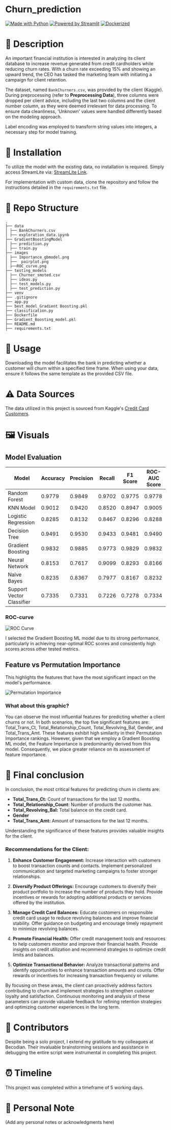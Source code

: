 # Churn_prediction

[![Made with Python](https://img.shields.io/badge/Made%20with-Python-blue)](https://www.python.org/)
[![Powered by Streamlit](https://img.shields.io/badge/Powered%20by-Streamlit-red)](https://streamlit.io/)
[![Dockerized](https://img.shields.io/badge/Dockerized-green)](https://www.docker.com/)


# 📝 Description

An important financial institution is interested in analyzing its client database to increase revenue generated from credit cardholders while reducing churn rates. With a churn rate exceeding 15% and showing an upward trend, the CEO has tasked the marketing team with initiating a campaign for client retention.

The dataset, named `BankChurners.csv`, was provided by the client (Kaggle). During preprocessing (refer to **Preprocessing Data**), three columns were dropped per client advice, including the last two columns and the client number column, as they were deemed irrelevant for data processing. To ensure data cleanliness, 'Unknown' values were handled differently based on the modeling approach.

Label encoding was employed to transform string values into integers, a necessary step for model training.

# 🔧 Installation

To utilize the model with the existing data, no installation is required. Simply access StreamLite via: [StreamLite Link](https://carolinevhk-churn-prediction-app-qz0a13.streamlit.app/).

For implementation with custom data, clone the repository and follow the instructions detailed in the `requirements.txt` file.

# 📂 Repo Structure

```
.
├── data
│ ├── BankChurners.csv
│ ├── exploration_data.ipynb
├── GradientBoostingModel
│ ├── prediction.py
│ ├── train.py
├── images
│ ├── Importance_gbmodel.png
│ ├──  pairplot.png
│ ├──ROC_curve.png
├── testing_models
│ ├── Churner_smoted.csv
│ ├── ideas.py
│ ├── test_models.py
│ ├── test_prediction.py
├── venv
├── .gitignore
├── app.py
├── best_model_Gradient Boosting.pkl
├── classification.py
├── Dockerfile
├── Gradient_Boosting_model.pkl
├── README.md
├── requirements.txt

```

# 🚀 Usage

Downloading the model facilitates the bank in predicting whether a customer will churn within a specified time frame. When using your data, ensure it follows the same template as the provided CSV file.

# ⚠️ **Data Sources**

The data utilized in this project is sourced from Kaggle's [Credit Card Customers](https://www.kaggle.com/sakshigoyal7/credit-card-customers).

# 🖼️ Visuals

## Model Evaluation

| Model                    | Accuracy | Precision | Recall | F1 Score | ROC-AUC Score |
|--------------------------|----------|-----------|--------|----------|---------------|
| Random Forest            | 0.9779   | 0.9849    | 0.9702 | 0.9775   | 0.9778        |
| KNN Model                | 0.9012   | 0.9420    | 0.8520 | 0.8947   | 0.9005        |
| Logistic Regression      | 0.8285   | 0.8132    | 0.8467 | 0.8296   | 0.8288        |
| Decision Tree            | 0.9491   | 0.9530    | 0.9433 | 0.9481   | 0.9490        |
| Gradient Boosting        | 0.9832   | 0.9885    | 0.9773 | 0.9829   | 0.9832        |
| Neural Network           | 0.8153   | 0.7617    | 0.9099 | 0.8293   | 0.8166        |
| Naive Bayes              | 0.8235   | 0.8367    | 0.7977 | 0.8167   | 0.8232        |
| Support Vector Classifier| 0.7335   | 0.7331    | 0.7226 | 0.7278   | 0.7334        |

### ROC-curve

![ROC Curve](images/ROC_curve.png)

I selected the Gradient Boosting ML model due to its strong performance, particularly in achieving near-optimal ROC scores and consistently high scores across other tested metrics.

## Feature vs Permutation Importance
This highlights the features that have the most significant impact on the model's performance.

![Permutation Importance](images/Importance_gbmodel.png)

### What about this graphic? 
You can observe the most influential features for predicting whether a client churns or not. In both scenarios, the top five significant features are: Total_Trans_Ct, Total_Relationship_Count, Total_Revolving_Bal, Gender, and Total_Trans_Amt. These features exhibit high similarity in their Permutation Importance rankings. However, given that we employ a Gradient Boosting ML model, the Feature Importance is predominantly derived from this model. Consequently, we place greater reliance on its assessment of feature importance.

# 🏁 Final conclusion

In conclusion, the most critical features for predicting churn in clients are:

- **Total_Trans_Ct:** Count of transactions for the last 12 months.
- **Total_Relationship_Count:** Number of products the customer has.
- **Total_Revolving_Bal:** Total balance on the credit card.
- **Gender**
- **Total_Trans_Amt:** Amount of transactions for the last 12 months.

Understanding the significance of these features provides valuable insights for the client.

### Recommendations for the Client:

1. **Enhance Customer Engagement:** Increase interaction with customers to boost transaction counts and contacts. Implement personalized communication and targeted marketing campaigns to foster stronger relationships.

2. **Diversify Product Offerings:** Encourage customers to diversify their product portfolio to increase the number of products they hold. Provide incentives or rewards for adopting additional products or services offered by the institution.

3. **Manage Credit Card Balances:** Educate customers on responsible credit card usage to reduce revolving balances and improve financial stability. Offer guidance on budgeting and encourage timely repayment to minimize revolving balances.

4. **Promote Financial Health:** Offer credit management tools and resources to help customers monitor and improve their financial health. Provide insights on credit utilization and recommend strategies to optimize credit limits and balances.

5. **Optimize Transactional Behavior:** Analyze transactional patterns and identify opportunities to enhance transaction amounts and counts. Offer rewards or incentives for increasing transaction frequency or volume.

By focusing on these areas, the client can proactively address factors contributing to churn and implement strategies to strengthen customer loyalty and satisfaction. Continuous monitoring and analysis of these parameters can provide valuable feedback for refining retention strategies and optimizing customer experiences in the long term.


# 👥 Contributors

Despite being a solo project, I extend my gratitude to my colleagues at Becodian. Their invaluable brainstorming sessions and assistance in debugging the entire script were instrumental in completing this project.

# ⏰ Timeline

This project was completed within a timeframe of 5 working days.

# 📌 Personal Note

(Add any personal notes or acknowledgments here)
